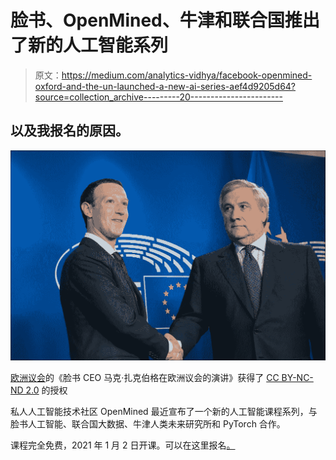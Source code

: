 # 脸书、OpenMined、牛津和联合国推出了新的人工智能系列

> 原文：<https://medium.com/analytics-vidhya/facebook-openmined-oxford-and-the-un-launched-a-new-ai-series-aef4d9205d64?source=collection_archive---------20----------------------->

## 以及我报名的原因。

![](img/3f0266d27577bfcdb696254918777d8a.png)

[](https://www.flickr.com/photos/36612355@N08/28409415108)[欧洲议会](https://www.flickr.com/photos/36612355@N08)的《脸书 CEO 马克·扎克伯格在欧洲议会的演讲》获得了 [CC BY-NC-ND 2.0](https://creativecommons.org/licenses/by-nc-nd/2.0/?ref=ccsearch&atype=rich) 的授权

私人人工智能技术社区 OpenMined 最近宣布了一个新的人工智能课程系列，与脸书人工智能、联合国大数据、牛津人类未来研究所和 PyTorch 合作。

课程完全免费，2021 年 1 月 2 日开课。可以在这里报名[。](https://courses.openmined.org/)